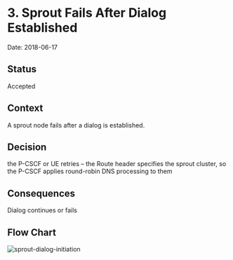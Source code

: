 # 3. Sprout Fails After Dialog Established

Date: 2018-06-17

## Status

Accepted

## Context

A sprout node fails after a dialog is established.

## Decision

the P-CSCF or UE retries – the Route header specifies the sprout cluster, so the P-CSCF applies round-robin DNS processing to them

## Consequences

Dialog continues or fails

## Flow Chart

![sprout-dialog-initiation](http://www.projectclearwater.org/wp-content/uploads/2014/04/sprout-dialog-initiation.png)